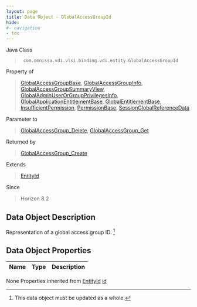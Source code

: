 ```yaml
---
layout: page
title: Data Object - GlobalAccessGroupId
hide:
#- navigation
- toc
---
```








Java Class
> ` com.omnissa.vdi.vlsi.binding.vdi.entity.GlobalAccessGroupId`

Property of
> [GlobalAccessGroupBase](vdi.users.GlobalAccessGroup.GlobalAccessGroupBase.md#field_detail), [GlobalAccessGroupInfo](vdi.users.GlobalAccessGroup.GlobalAccessGroupInfo.md#field_detail), [GlobalAccessGroupSummaryView](vdi.users.GlobalAccessGroup.GlobalAccessGroupSummaryView.md#field_detail), [GlobalAdminUserOrGroupPrivilegesInfo](vdi.users.AdminUserOrGroup.GlobalAdminUserOrGroupPrivilegesInfo.md#field_detail), [GlobalApplicationEntitlementBase](vdi.federation.GlobalApplicationEntitlement.GlobalApplicationEntitlementBase.md#field_detail), [GlobalEntitlementBase](vdi.federation.GlobalEntitlement.GlobalEntitlementBase.md#field_detail), [InsufficientPermission](vdi.fault.InsufficientPermission.md#field_detail), [PermissionBase](vdi.users.Permission.PermissionBase.md#field_detail), [SessionGlobalReferenceData](vdi.users.Session.SessionGlobalReferenceData.md#field_detail)

Parameter to
> [GlobalAccessGroup_Delete](vdi.users.GlobalAccessGroup.md#delete), [GlobalAccessGroup_Get](vdi.users.GlobalAccessGroup.md#get)

Returned by
> [GlobalAccessGroup_Create](vdi.users.GlobalAccessGroup.md#create)

Extends
> [EntityId](vdi.EntityId.md)

Since
> Horizon 8.2


## Data Object Description

Representation of a global access group ID.
 [^167]



## Data Object Properties

 Name | Type | Description
:---|:---:|:---
None
Properties inherited from [EntityId](vdi.EntityId.md)
[id](vdi.EntityId.md#id)


 


[^167]: This data object must be updated as a whole.